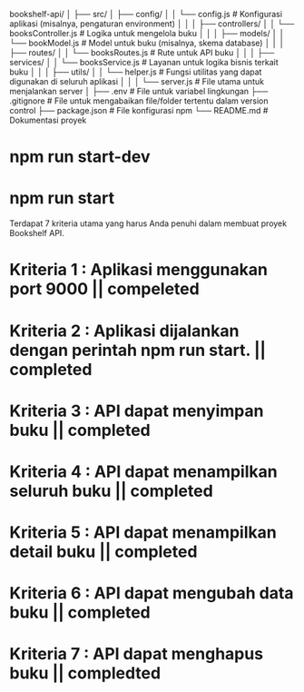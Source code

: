 bookshelf-api/
│
├── src/
│   ├── config/
│   │   └── config.js           # Konfigurasi aplikasi (misalnya, pengaturan environment)
│   │
│   ├── controllers/
│   │   └── booksController.js   # Logika untuk mengelola buku
│   │
│   ├── models/
│   │   └── bookModel.js         # Model untuk buku (misalnya, skema database)
│   │
│   ├── routes/
│   │   └── booksRoutes.js       # Rute untuk API buku
│   │
│   ├── services/
│   │   └── booksService.js       # Layanan untuk logika bisnis terkait buku
│   │
│   ├── utils/
│   │   └── helper.js            # Fungsi utilitas yang dapat digunakan di seluruh aplikasi
│   │
│   └── server.js                # File utama untuk menjalankan server
│
├── .env                          # File untuk variabel lingkungan
├── .gitignore                    # File untuk mengabaikan file/folder tertentu dalam version control
├── package.json                  # File konfigurasi npm
└── README.md                     # Dokumentasi proyek

# npm run start-dev
# npm run start
Terdapat 7 kriteria utama yang harus Anda penuhi dalam membuat proyek Bookshelf API.

# Kriteria 1 : Aplikasi menggunakan port 9000 || compeleted
# Kriteria 2 : Aplikasi dijalankan dengan perintah npm run start. || completed
# Kriteria 3 : API dapat menyimpan buku || completed
# Kriteria 4 : API dapat menampilkan seluruh buku || completed
# Kriteria 5 : API dapat menampilkan detail buku || completed
# Kriteria 6 : API dapat mengubah data buku || completed
# Kriteria 7 : API dapat menghapus buku || compledted
